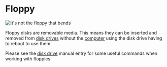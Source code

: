 # Floppy
![It's not the floppy that bends](item:oc2:floppy)

Floppy disks are removable media. This means they can be inserted and removed from [disk drives](../block/disk_drive.md) without the [computer](../block/computer.md) using the disk drive having to reboot to use them.

Please see the [disk drive](../block/disk_drive.md) manual entry for some useful commands when working with floppies.